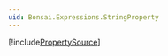 ```yaml
---
uid: Bonsai.Expressions.StringProperty
---
```


[!include[PropertySource](~/articles/expressions-propertysource.md)]